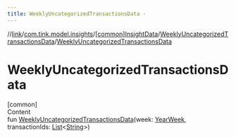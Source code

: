 ```yaml
---
title: WeeklyUncategorizedTransactionsData -
---
```

//[link](../../../index.md)/[com.tink.model.insights](../../index.md)/[[common]InsightData](../index.md)/[WeeklyUncategorizedTransactionsData](index.md)/[WeeklyUncategorizedTransactionsData](-weekly-uncategorized-transactions-data.md)



# WeeklyUncategorizedTransactionsData  
[common]  
Content  
fun [WeeklyUncategorizedTransactionsData](-weekly-uncategorized-transactions-data.md)(week: [YearWeek](../../../com.tink.model.time/[common]-year-week/index.md), transactionIds: [List](https://kotlinlang.org/api/latest/jvm/stdlib/kotlin.collections/-list/index.html)<[String](https://kotlinlang.org/api/latest/jvm/stdlib/kotlin/-string/index.html)>)  



